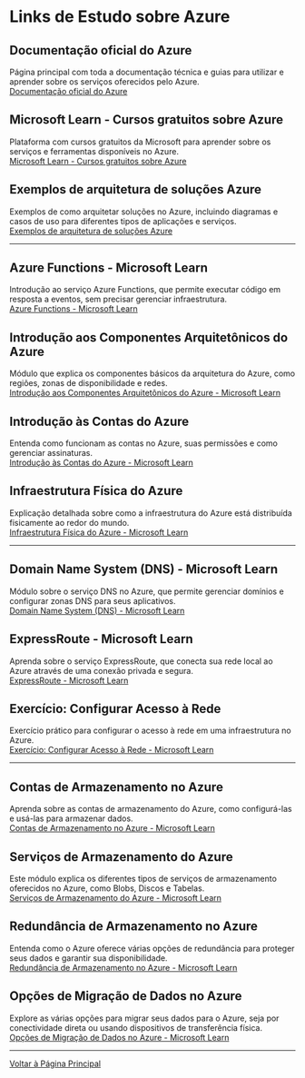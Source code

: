 # Links de Estudo sobre Azure

## Documentação oficial do Azure
Página principal com toda a documentação técnica e guias para utilizar e aprender sobre os serviços oferecidos pelo Azure.  
[Documentação oficial do Azure](https://learn.microsoft.com/pt-br/azure/)

## Microsoft Learn - Cursos gratuitos sobre Azure
Plataforma com cursos gratuitos da Microsoft para aprender sobre os serviços e ferramentas disponíveis no Azure.  
[Microsoft Learn - Cursos gratuitos sobre Azure](https://learn.microsoft.com/pt-br/training/azure/)

## Exemplos de arquitetura de soluções Azure
Exemplos de como arquitetar soluções no Azure, incluindo diagramas e casos de uso para diferentes tipos de aplicações e serviços.  
[Exemplos de arquitetura de soluções Azure](https://learn.microsoft.com/pt-br/azure/architecture/)

---

## Azure Functions - Microsoft Learn
Introdução ao serviço Azure Functions, que permite executar código em resposta a eventos, sem precisar gerenciar infraestrutura.  
[Azure Functions - Microsoft Learn](https://learn.microsoft.com/training/modules/describe-azure-compute-networking-services/6-functions)

## Introdução aos Componentes Arquitetônicos do Azure
Módulo que explica os componentes básicos da arquitetura do Azure, como regiões, zonas de disponibilidade e redes.  
[Introdução aos Componentes Arquitetônicos do Azure - Microsoft Learn](https://learn.microsoft.com/training/modules/describe-core-architectural-components-of-azure/1-introduction)

## Introdução às Contas do Azure
Entenda como funcionam as contas no Azure, suas permissões e como gerenciar assinaturas.  
[Introdução às Contas do Azure - Microsoft Learn](https://learn.microsoft.com/training/modules/describe-core-architectural-components-of-azure/3-get-started-azure-accounts)

## Infraestrutura Física do Azure
Explicação detalhada sobre como a infraestrutura do Azure está distribuída fisicamente ao redor do mundo.  
[Infraestrutura Física do Azure - Microsoft Learn](https://learn.microsoft.com/training/modules/describe-core-architectural-components-of-azure/5-describe-azure-physical-infrastructure)

---

## Domain Name System (DNS) - Microsoft Learn
Módulo sobre o serviço DNS no Azure, que permite gerenciar domínios e configurar zonas DNS para seus aplicativos.  
[Domain Name System (DNS) - Microsoft Learn](https://learn.microsoft.com/training/modules/describe-azure-compute-networking-services/12-domain-name-system)

## ExpressRoute - Microsoft Learn
Aprenda sobre o serviço ExpressRoute, que conecta sua rede local ao Azure através de uma conexão privada e segura.  
[ExpressRoute - Microsoft Learn](https://learn.microsoft.com/training/modules/describe-azure-compute-networking-services/11-expressroute)

## Exercício: Configurar Acesso à Rede
Exercício prático para configurar o acesso à rede em uma infraestrutura no Azure.  
[Exercício: Configurar Acesso à Rede - Microsoft Learn](https://learn.microsoft.com/training/modules/describe-azure-compute-networking-services/9-exercise-configure-network-access/)

---

## Contas de Armazenamento no Azure
Aprenda sobre as contas de armazenamento do Azure, como configurá-las e usá-las para armazenar dados.  
[Contas de Armazenamento no Azure - Microsoft Learn](https://learn.microsoft.com/training/modules/describe-azure-storage-services/2-accounts)

## Serviços de Armazenamento do Azure
Este módulo explica os diferentes tipos de serviços de armazenamento oferecidos no Azure, como Blobs, Discos e Tabelas.  
[Serviços de Armazenamento do Azure - Microsoft Learn](https://learn.microsoft.com/training/modules/describe-azure-storage-services/4-describe-azure-storage-services)

## Redundância de Armazenamento no Azure
Entenda como o Azure oferece várias opções de redundância para proteger seus dados e garantir sua disponibilidade.  
[Redundância de Armazenamento no Azure - Microsoft Learn](https://learn.microsoft.com/training/modules/describe-azure-storage-services/3-redundancy)

## Opções de Migração de Dados no Azure
Explore as várias opções para migrar seus dados para o Azure, seja por conectividade direta ou usando dispositivos de transferência física.  
[Opções de Migração de Dados no Azure - Microsoft Learn](https://learn.microsoft.com/training/modules/describe-azure-storage-services/6-identify-azure-data-migration-options)

---
[Voltar à Página Principal](README.md)